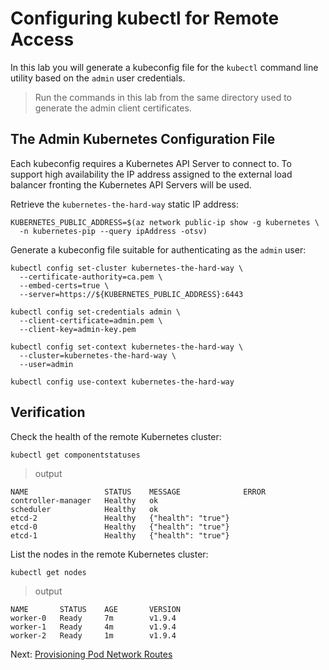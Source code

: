 # Configuring kubectl for Remote Access

In this lab you will generate a kubeconfig file for the `kubectl` command line utility based on the `admin` user credentials.

> Run the commands in this lab from the same directory used to generate the admin client certificates.

## The Admin Kubernetes Configuration File

Each kubeconfig requires a Kubernetes API Server to connect to. To support high availability the IP address assigned to the external load balancer fronting the Kubernetes API Servers will be used.

Retrieve the `kubernetes-the-hard-way` static IP address:

```shell
KUBERNETES_PUBLIC_ADDRESS=$(az network public-ip show -g kubernetes \
  -n kubernetes-pip --query ipAddress -otsv)
```

Generate a kubeconfig file suitable for authenticating as the `admin` user:

```shell
kubectl config set-cluster kubernetes-the-hard-way \
  --certificate-authority=ca.pem \
  --embed-certs=true \
  --server=https://${KUBERNETES_PUBLIC_ADDRESS}:6443
```

```shell
kubectl config set-credentials admin \
  --client-certificate=admin.pem \
  --client-key=admin-key.pem
```

```shell
kubectl config set-context kubernetes-the-hard-way \
  --cluster=kubernetes-the-hard-way \
  --user=admin
```

```shell
kubectl config use-context kubernetes-the-hard-way
```

## Verification

Check the health of the remote Kubernetes cluster:

```shell
kubectl get componentstatuses
```

> output

```shell
NAME                 STATUS    MESSAGE              ERROR
controller-manager   Healthy   ok
scheduler            Healthy   ok
etcd-2               Healthy   {"health": "true"}
etcd-0               Healthy   {"health": "true"}
etcd-1               Healthy   {"health": "true"}
```

List the nodes in the remote Kubernetes cluster:

```shell
kubectl get nodes
```

> output

```shell
NAME       STATUS    AGE       VERSION
worker-0   Ready     7m        v1.9.4
worker-1   Ready     4m        v1.9.4
worker-2   Ready     1m        v1.9.4
```

Next: [Provisioning Pod Network Routes](11-pod-network-routes.md)
